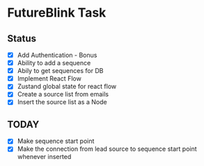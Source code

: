 # FutureBlink Task

## Status

- [x] Add Authentication - Bonus
- [x] Ability to add a sequence
- [x] Abily to get sequences for DB
- [x] Implement React Flow
- [x] Zustand global state for react flow
- [x] Create a source list from emails
- [x] Insert the source list as a Node

## TODAY

- [x] Make sequence start point
- [x] Make the connection from lead source to sequence start point whenever inserted